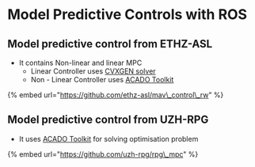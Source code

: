 # Model Predictive Controls with ROS

## Model predictive control from ETHZ-ASL

* It contains Non-linear and linear MPC
  * Linear Controller uses [CVXGEN solver](https://cvxgen.com/docs/index.html)
  * Non - Linear Controller uses [ACADO Toolkit](http://acado.github.io/) 

{% embed url="https://github.com/ethz-asl/mav\_control\_rw" %}

## Model predictive control from UZH-RPG

* It uses  [ACADO Toolkit](http://acado.github.io/) for solving optimisation problem 

{% embed url="https://github.com/uzh-rpg/rpg\_mpc" %}

